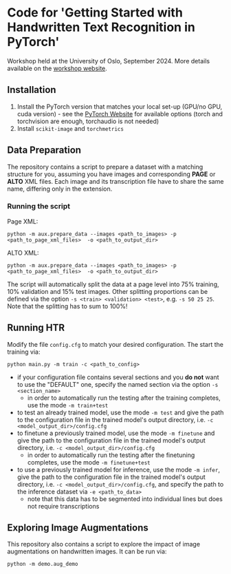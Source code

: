 # Code for 'Getting Started with Handwritten Text Recognition in PyTorch'

Workshop held at the University of Oslo, September 2024. More details available on the [workshop website](https://raphaelaheil.github.io/2024-09-24-uio-htr/). 


## Installation

1. Install the PyTorch version that matches your local set-up (GPU/no GPU, cuda version) - see the [PyTorch Website](https://pytorch.org/get-started/locally/) for available options (torch and torchvision are enough, torchaudio is not needed)
2. Install `scikit-image` and `torchmetrics`


## Data Preparation

The repository contains a script to prepare a dataset with a matching structure for you, assuming you have images and corresponding **PAGE** or **ALTO** XML files. Each image and its transcription file have to share the same name, differing only in the extension. 

### Running the script

Page XML:
```
python -m aux.prepare_data --images <path_to_images> -p <path_to_page_xml_files>  -o <path_to_output_dir> 
```

ALTO XML: 
```
python -m aux.prepare_data --images <path_to_images> -p <path_to_page_xml_files>  -o <path_to_output_dir> 
```

The script will automatically split the data at a page level into 75% training, 10% validation and 15% test images. Other splitting proportions can be defined via the option `-s <train> <validation> <test>`, e.g. `-s 50 25 25`. Note that the splitting has to sum to 100%! 


## Running HTR

Modify the file `config.cfg` to match your desired configuration. The start the training via: 

```
python main.py -m train -c <path_to_config>
```

- if your configuration file contains several sections and you **do not** want to use the "DEFAULT" one, specify the named section via the option `-s <section_name>`
	- in order to automatically run the testing after the training completes, use the mode `-m train+test`
- to test an already trained model, use the mode `-m test` and give the path to the configuration file in the trained model's output directory, i.e. `-c <model_output_dir>/config.cfg`
- to finetune a previously trained model, use the mode `-m finetune` and give the path to the configuration file in the trained model's output directory, i.e. `-c <model_output_dir>/config.cfg`
	- in order to automatically run the testing after the finetuning completes, use the mode `-m finetune+test`
- to use a previously trained model for inference, use the mode `-m infer`, give the path to the configuration file in the trained model's output directory, i.e. `-c <model_output_dir>/config.cfg`, and specify the path to the inference dataset via `-e <path_to_data>`
	- note that this data has to be segmented into individual lines but does not require transcriptions


## Exploring Image Augmentations

This repository also contains a script to explore the impact of image augmentations on handwritten images. It can be run via: 

```
python -m demo.aug_demo
```





